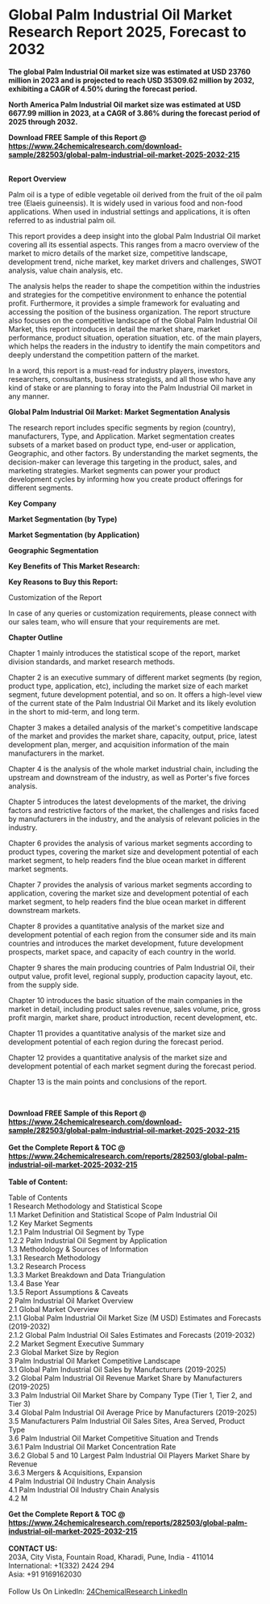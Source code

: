 <h1>Global Palm Industrial Oil Market Research Report 2025, Forecast to 2032</h1><p><strong>The global Palm Industrial Oil market size was estimated at USD 23760 million in 2023 and is projected to reach USD 35309.62 million by 2032, exhibiting a CAGR of 4.50% during the forecast period.</strong></p><p>
</p><p><strong>North America Palm Industrial Oil market size was estimated at USD 6677.99 million in 2023, at a CAGR of 3.86% during the forecast period of 2025 through 2032.</strong></p><div><b>Download FREE Sample of this Report @ 
            <a href="https://www.24chemicalresearch.com/download-sample/282503/global-palm-industrial-oil-market-2025-2032-215">
            https://www.24chemicalresearch.com/download-sample/282503/global-palm-industrial-oil-market-2025-2032-215</a></b></div><br><p>
</p><p><strong>Report Overview</strong></p><p>
</p><p>Palm oil is a type of edible vegetable oil derived from the fruit of the oil palm tree (Elaeis guineensis). It is widely used in various food and non-food applications. When used in industrial settings and applications, it is often referred to as industrial palm oil.</p><p>
</p><p>This report provides a deep insight into the global Palm Industrial Oil market covering all its essential aspects. This ranges from a macro overview of the market to micro details of the market size, competitive landscape, development trend, niche market, key market drivers and challenges, SWOT analysis, value chain analysis, etc.</p><p>
</p><p>The analysis helps the reader to shape the competition within the industries and strategies for the competitive environment to enhance the potential profit. Furthermore, it provides a simple framework for evaluating and accessing the position of the business organization. The report structure also focuses on the competitive landscape of the Global Palm Industrial Oil Market, this report introduces in detail the market share, market performance, product situation, operation situation, etc. of the main players, which helps the readers in the industry to identify the main competitors and deeply understand the competition pattern of the market.</p><p>
In a word, this report is a must-read for industry players, investors, researchers, consultants, business strategists, and all those who have any kind of stake or are planning to foray into the Palm Industrial Oil market in any manner.</p><p>
</p><p><strong>Global Palm Industrial Oil Market: Market Segmentation Analysis</strong></p><p>
</p><p>The research report includes specific segments by region (country), manufacturers, Type, and Application. Market segmentation creates subsets of a market based on product type, end-user or application, Geographic, and other factors. By understanding the market segments, the decision-maker can leverage this targeting in the product, sales, and marketing strategies. Market segments can power your product development cycles by informing how you create product offerings for different segments.</p><p>
</p><p><strong>Key Company</strong></p><p>
</p><p>
</p><p><strong>Market Segmentation (by Type)</strong></p><p>
</p><p>
</p><p><strong>Market Segmentation (by Application)</strong></p><p>
</p><p>
</p><p><strong>Geographic Segmentation</strong></p><p>
</p><p>
</p><p><strong>Key Benefits of This Market Research:</strong></p><p>
</p><p>
</p><p><strong>Key Reasons to Buy this Report:</strong></p><p>
</p><p>
</p><p>Customization of the Report</p><p>
In case of any queries or customization requirements, please connect with our sales team, who will ensure that your requirements are met.</p><p>
</p><p><strong>Chapter Outline</strong></p><p>
</p><p>Chapter 1 mainly introduces the statistical scope of the report, market division standards, and market research methods.</p><p>
Chapter 2 is an executive summary of different market segments (by region, product type, application, etc), including the market size of each market segment, future development potential, and so on. It offers a high-level view of the current state of the Palm Industrial Oil Market and its likely evolution in the short to mid-term, and long term.</p><p>
Chapter 3 makes a detailed analysis of the market's competitive landscape of the market and provides the market share, capacity, output, price, latest development plan, merger, and acquisition information of the main manufacturers in the market.</p><p>
Chapter 4 is the analysis of the whole market industrial chain, including the upstream and downstream of the industry, as well as Porter's five forces analysis.</p><p>
Chapter 5 introduces the latest developments of the market, the driving factors and restrictive factors of the market, the challenges and risks faced by manufacturers in the industry, and the analysis of relevant policies in the industry.</p><p>
Chapter 6 provides the analysis of various market segments according to product types, covering the market size and development potential of each market segment, to help readers find the blue ocean market in different market segments.</p><p>
Chapter 7 provides the analysis of various market segments according to application, covering the market size and development potential of each market segment, to help readers find the blue ocean market in different downstream markets.</p><p>
Chapter 8 provides a quantitative analysis of the market size and development potential of each region from the consumer side and its main countries and introduces the market development, future development prospects, market space, and capacity of each country in the world.</p><p>
Chapter 9 shares the main producing countries of Palm Industrial Oil, their output value, profit level, regional supply, production capacity layout, etc. from the supply side.</p><p>
Chapter 10 introduces the basic situation of the main companies in the market in detail, including product sales revenue, sales volume, price, gross profit margin, market share, product introduction, recent development, etc.</p><p>
Chapter 11 provides a quantitative analysis of the market size and development potential of each region during the forecast period.</p><p>
Chapter 12 provides a quantitative analysis of the market size and development potential of each market segment during the forecast period.</p><p>
Chapter 13 is the main points and conclusions of the report.</p><p>
 </p><div><b>Download FREE Sample of this Report @ 
            <a href="https://www.24chemicalresearch.com/download-sample/282503/global-palm-industrial-oil-market-2025-2032-215">
            https://www.24chemicalresearch.com/download-sample/282503/global-palm-industrial-oil-market-2025-2032-215</a></b></div><br><div><b>Get the Complete Report & TOC @ 
            <a href="https://www.24chemicalresearch.com/reports/282503/global-palm-industrial-oil-market-2025-2032-215">
            https://www.24chemicalresearch.com/reports/282503/global-palm-industrial-oil-market-2025-2032-215</a></b></div><br>
            <b>Table of Content:</b><p>Table of Contents<br />
1 Research Methodology and Statistical Scope<br />
1.1 Market Definition and Statistical Scope of Palm Industrial Oil<br />
1.2 Key Market Segments<br />
1.2.1 Palm Industrial Oil Segment by Type<br />
1.2.2 Palm Industrial Oil Segment by Application<br />
1.3 Methodology & Sources of Information<br />
1.3.1 Research Methodology<br />
1.3.2 Research Process<br />
1.3.3 Market Breakdown and Data Triangulation<br />
1.3.4 Base Year<br />
1.3.5 Report Assumptions & Caveats<br />
2 Palm Industrial Oil Market Overview<br />
2.1 Global Market Overview<br />
2.1.1 Global Palm Industrial Oil Market Size (M USD) Estimates and Forecasts (2019-2032)<br />
2.1.2 Global Palm Industrial Oil Sales Estimates and Forecasts (2019-2032)<br />
2.2 Market Segment Executive Summary<br />
2.3 Global Market Size by Region<br />
3 Palm Industrial Oil Market Competitive Landscape<br />
3.1 Global Palm Industrial Oil Sales by Manufacturers (2019-2025)<br />
3.2 Global Palm Industrial Oil Revenue Market Share by Manufacturers (2019-2025)<br />
3.3 Palm Industrial Oil Market Share by Company Type (Tier 1, Tier 2, and Tier 3)<br />
3.4 Global Palm Industrial Oil Average Price by Manufacturers (2019-2025)<br />
3.5 Manufacturers Palm Industrial Oil Sales Sites, Area Served, Product Type<br />
3.6 Palm Industrial Oil Market Competitive Situation and Trends<br />
3.6.1 Palm Industrial Oil Market Concentration Rate<br />
3.6.2 Global 5 and 10 Largest Palm Industrial Oil Players Market Share by Revenue<br />
3.6.3 Mergers & Acquisitions, Expansion<br />
4 Palm Industrial Oil Industry Chain Analysis<br />
4.1 Palm Industrial Oil Industry Chain Analysis<br />
4.2 M</p><div><b>Get the Complete Report & TOC @ 
            <a href="https://www.24chemicalresearch.com/reports/282503/global-palm-industrial-oil-market-2025-2032-215">
            https://www.24chemicalresearch.com/reports/282503/global-palm-industrial-oil-market-2025-2032-215</a></b></div><br><b>CONTACT US:</b><br>
            203A, City Vista, Fountain Road, Kharadi, Pune, India - 411014<br>
            International: +1(332) 2424 294<br>
            Asia: +91 9169162030 <br><br>
            Follow Us On LinkedIn: <a href="https://www.linkedin.com/company/24chemicalresearch/">24ChemicalResearch LinkedIn</a>